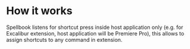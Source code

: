 # How it works

Spellbook listens for shortcut press inside host application only \(e.g. for Excalibur extension, host application will be Premiere Pro\), this allows to assign shortcuts to any command in extension.

